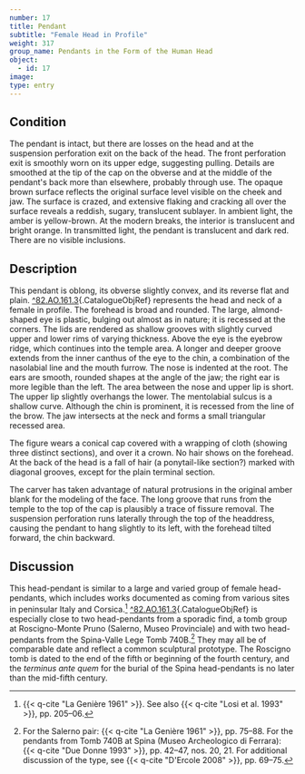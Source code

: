 ```yaml
---
number: 17
title: Pendant
subtitle: "Female Head in Profile"
weight: 317
group_name: Pendants in the Form of the Human Head
object:
  - id: 17
image:
type: entry
---
```


## Condition

The pendant is intact, but there are losses on the head and at the suspension perforation exit on the back of the head. The front perforation exit is smoothly worn on its upper edge, suggesting pulling. Details are smoothed at the tip of the cap on the obverse and at the middle of the pendant's back more than elsewhere, probably through use. The opaque brown surface reflects the original surface level visible on the cheek and jaw. The surface is crazed, and extensive flaking and cracking all over the surface reveals a reddish, sugary, translucent sublayer. In ambient light, the amber is yellow-brown. At the modern breaks, the interior is translucent and bright orange. In transmitted light, the pendant is translucent and dark red. There are no visible inclusions.

## Description

This pendant is oblong, its obverse slightly convex, and its reverse flat and plain. [^82.AO.161.3](#cat-82.AO.161.3){.CatalogueObjRef} represents the head and neck of a female in profile. The forehead is broad and rounded. The large, almond-shaped eye is plastic, bulging out almost as in nature; it is recessed at the corners. The lids are rendered as shallow grooves with slightly curved upper and lower rims of varying thickness. Above the eye is the eyebrow ridge, which continues into the temple area. A longer and deeper groove extends from the inner canthus of the eye to the chin, a combination of the nasolabial line and the mouth furrow. The nose is indented at the root. The ears are smooth, rounded shapes at the angle of the jaw; the right ear is more legible than the left. The area between the nose and upper lip is short. The upper lip slightly overhangs the lower. The mentolabial sulcus is a shallow curve. Although the chin is prominent, it is recessed from the line of the brow. The jaw intersects at the neck and forms a small triangular recessed area.

The figure wears a conical cap covered with a wrapping of cloth (showing three distinct sections), and over it a crown. No hair shows on the forehead. At the back of the head is a fall of hair (a ponytail-like section?) marked with diagonal grooves, except for the plain terminal section.

The carver has taken advantage of natural protrusions in the original amber blank for the modeling of the face. The long groove that runs from the temple to the top of the cap is plausibly a trace of fissure removal. The suspension perforation runs laterally through the top of the headdress, causing the pendant to hang slightly to its left, with the forehead tilted forward, the chin backward.

## Discussion

This head-pendant is similar to a large and varied group of female head-pendants, which includes works documented as coming from various sites in peninsular Italy and Corsica.[^1] [^82.AO.161.3](#cat-82.AO.161.3){.CatalogueObjRef} is especially close to two head-pendants from a sporadic find, a tomb group at Roscigno-Monte Pruno (Salerno, Museo Provinciale) and with two head-pendants from the Spina-Valle Lege Tomb 740B.[^2] They may all be of comparable date and reflect a common sculptural prototype. The Roscigno tomb is dated to the end of the fifth or beginning of the fourth century, and the *terminus ante quem* for the burial of the Spina head-pendants is no later than the mid-fifth century.


[^1]: {{< q-cite "La Genière 1961" >}}. See also {{< q-cite "Losi et al. 1993" >}}, pp. 205–06.

[^2]: For the Salerno pair: {{< q-cite "La Genière 1961" >}}, pp. 75–88. For the pendants from Tomb 740B at Spina (Museo Archeologico di Ferrara): {{< q-cite "Due Donne 1993" >}}, pp. 42–47, nos. 20, 21. For additional discussion of the type, see {{< q-cite "D'Ercole 2008" >}}, pp. 69–75.
